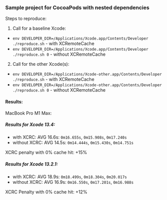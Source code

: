 
### Sample project for CocoaPods with nested dependencies

Steps to reproduce:
1. Call for a baseline Xcode:
 - `env DEVELOPER_DIR=/Applications/Xcode.app/Contents/Developer ./reproduce.sh` - with XCRemoteCache
 - `env DEVELOPER_DIR=/Applications/Xcode.app/Contents/Developer ./reproduce.sh 0` - without XCRemoteCache

2. Call for the other Xcode(s):
 - `env DEVELOPER_DIR=/Applications/Xcode-other.app/Contents/Developer ./reproduce.sh` - with XCRemoteCache
 - `env DEVELOPER_DIR=/Applications/Xcode-other.app/Contents/Developer ./reproduce.sh 0` - without XCRemoteCache


#### Results:

MacBook Pro M1 Max:

##### Results for Xcode 13.4:

* with XCRC: AVG 16.6s: `0m16.655s`, `0m15.908s`, `0m17.240s`
* without XCRC: AVG 14.5s: `0m14.444s`, `0m15.430s`, `0m14.751s`

XCRC penalty with 0% cache hit: +15%

##### Results for Xcode 13.2.1:

* with XCRC: AVG 18.9s: `0m18.499s`, `0m18.304s`, `0m20.017s`
* without XCRC: AVG 16.9s: `0m16.550s`, `0m17.201s`, `0m16.988s`

XCRC Penalty with 0% cache hit: +12%

